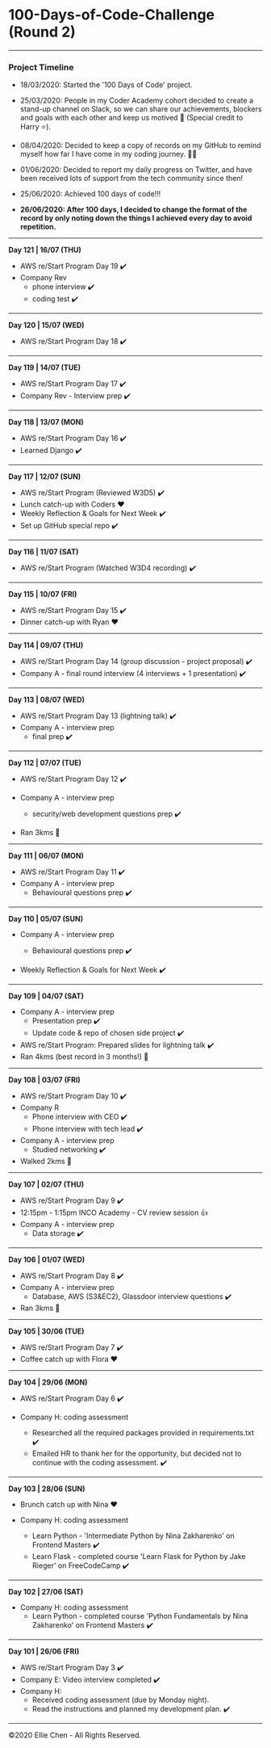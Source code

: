 # 100-Days-of-Code-Challenge (Round 2)

---

### Project Timeline

- 18/03/2020: Started the '100 Days of Code' project.

- 25/03/2020: People in my Coder Academy cohort decided to create a stand-up channel on Slack, so we can share our achievements, blockers and goals with each other and keep us motived 💪 (Special credit to Harry :star:).

- 08/04/2020: Decided to keep a copy of records on my GitHub to remind myself how far I have come in my coding journey. 👑😊

- 01/06/2020: Decided to report my daily progress on Twitter, and have been received lots of support from the tech community since then!

- 25/06/2020: Achieved 100 days of code!!!

- **26/06/2020: After 100 days, I decided to change the format of the record by only noting down the things I achieved every day to avoid repetition.**

<!-- - Weekly Reflection & Goals for Next Week :heavy_check_mark: -->

---

**Day 121 | 16/07 (THU)**

- AWS re/Start Program Day 19 :heavy_check_mark:
- Company Rev
  - phone interview :heavy_check_mark:
  - coding test :heavy_check_mark:

---

**Day 120 | 15/07 (WED)**

- AWS re/Start Program Day 18 :heavy_check_mark:

---

**Day 119 | 14/07 (TUE)**

- AWS re/Start Program Day 17 :heavy_check_mark:
- Company Rev - Interview prep :heavy_check_mark:

---

**Day 118 | 13/07 (MON)**

- AWS re/Start Program Day 16 :heavy_check_mark:
- Learned Django :heavy_check_mark:

---

**Day 117 | 12/07 (SUN)**

- AWS re/Start Program (Reviewed W3D5) :heavy_check_mark:
- Lunch catch-up with Coders ❤️
- Weekly Reflection & Goals for Next Week :heavy_check_mark:
- Set up GitHub special repo :heavy_check_mark:

---

**Day 116 | 11/07 (SAT)**

- AWS re/Start Program (Watched W3D4 recording) :heavy_check_mark:

---

**Day 115 | 10/07 (FRI)**

- AWS re/Start Program Day 15 :heavy_check_mark:
- Dinner catch-up with Ryan ❤️

---

**Day 114 | 09/07 (THU)**

- AWS re/Start Program Day 14 (group discussion - project proposal) :heavy_check_mark:
- Company A - final round interview (4 interviews + 1 presentation) :heavy_check_mark:

---

**Day 113 | 08/07 (WED)**

- AWS re/Start Program Day 13 (lightning talk) :heavy_check_mark:
- Company A - interview prep
  - final prep :heavy_check_mark:

---

**Day 112 | 07/07 (TUE)**

- AWS re/Start Program Day 12 :heavy_check_mark:
- Company A - interview prep

  - security/web development questions prep :heavy_check_mark:

- Ran 3kms :running:

---

**Day 111 | 06/07 (MON)**

- AWS re/Start Program Day 11 :heavy_check_mark:
- Company A - interview prep
  - Behavioural questions prep :heavy_check_mark:

---

**Day 110 | 05/07 (SUN)**

- Company A - interview prep

  - Behavioural questions prep :heavy_check_mark:

- Weekly Reflection & Goals for Next Week :heavy_check_mark:

---

**Day 109 | 04/07 (SAT)**

- Company A - interview prep
  - Presentation prep :heavy_check_mark:
  - Update code & repo of chosen side project :heavy_check_mark:
- AWS re/Start Program: Prepared slides for lightning talk :heavy_check_mark:
- Ran 4kms (best record in 3 months!) :running:

---

**Day 108 | 03/07 (FRI)**

- AWS re/Start Program Day 10 :heavy_check_mark:
- Company R
  - Phone interview with CEO :heavy_check_mark:
  - Phone interview with tech lead :heavy_check_mark:
- Company A - interview prep
  - Studied networking :heavy_check_mark:
- Walked 2kms :running:

---

**Day 107 | 02/07 (THU)**

- AWS re/Start Program Day 9 :heavy_check_mark:
- 12:15pm - 1:15pm INCO Academy - CV review session 👍
- Company A - interview prep
  - Data storage :heavy_check_mark:

---

**Day 106 | 01/07 (WED)**

- AWS re/Start Program Day 8 :heavy_check_mark:
- Company A - interview prep
  - Database, AWS (S3&EC2), Glassdoor interview questions :heavy_check_mark:
- Ran 3kms :running:

---

**Day 105 | 30/06 (TUE)**

- AWS re/Start Program Day 7 :heavy_check_mark:
- Coffee catch up with Flora ❤️

---

**Day 104 | 29/06 (MON)**

- AWS re/Start Program Day 6 :heavy_check_mark:

- Company H: coding assessment
  - Researched all the required packages provided in requirements.txt :heavy_check_mark:
  - Emailed HR to thank her for the opportunity, but decided not to continue with the coding assessment. :heavy_check_mark:

---

**Day 103 | 28/06 (SUN)**

- Brunch catch up with Nina ❤️

- Company H: coding assessment
  - Learn Python - 'Intermediate Python by Nina Zakharenko' on Frontend Masters :heavy_check_mark:
  - Learn Flask - completed course 'Learn Flask for Python by Jake Rieger' on FreeCodeCamp :heavy_check_mark:

---

**Day 102 | 27/06 (SAT)**

- Company H: coding assessment
  - Learn Python - completed course 'Python Fundamentals by Nina Zakharenko' on Frontend Masters :heavy_check_mark:

---

**Day 101 | 26/06 (FRI)**

- AWS re/Start Program Day 3 :heavy_check_mark:
- Company E: Video interview completed :heavy_check_mark:
- Company H:
  - Received coding assessment (due by Monday night).
  - Read the instructions and planned my development plan. :heavy_check_mark:

---

©2020 Ellie Chen - All Rights Reserved.
